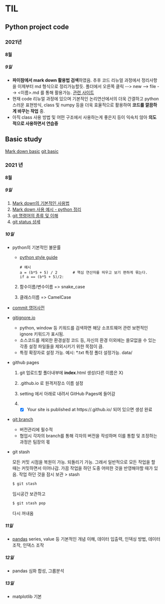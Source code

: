 # TIL

## Python project code

### 2021년

#### 8월

##### 9일

- **파이참에서 mark down 활용법 검색**하였음. 추후 코드 리뉴얼 과정에서 정리사항을 이제부터 md 형식으로 정리가능할듯. 
  폴더에서 오른쪽 클릭 --> new --> file --> <이름>.md 를 통해 활용가능.
  [관련 사이트](https://www.jetbrains.com/help/pycharm/markdown.html)
- 현재 code 리뉴얼 과정에 있으며 기본적인 논리연산에서의 더욱 간결하고 python 스러운 표현방식, class 및 numpy 등을 더욱 효율적으로 활용하여 **코드를 깔끔하게 바꾸는 작업** 중.  
- 아직 class 사용 방법 및 어떤 구조에서 사용하는게 좋은지 등이 익숙치 않아 **의도적으로 사용하면서 연습중**

## Basic study

[Mark down basic](mark_down_basic.md)
[git basic](git_basic.md)

### 2021 년

#### 8월

##### 9일

1. [Mark down의 기본적인 사용법](mark_down_basic.md)
2. [Mark down 사용 예시 - python 정리](mark_down_python.md)
3. [git 명령어의 종류 및 이해](git_basic.md)
4. [git status 상세](status.md)

##### 10일

- python의 기본적인 불문률

  - [python style guide](https://www.python.org/dev/peps/pep-0008/)

    ```
    # 예시
    a = (b*5 + 5) / 2   	# 핵심 연산자를 띄우고 보기 편하게 묶는다.
    if a == (b*5 + 5)/2:
    ```

  2. 함수이름/변수이름 => snake_case

  3. 클래스이름 => CamelCase

- [commit 영어사전](https://blog.ull.im/engineering/2019/03/10/logs-on-git.html)

- [gitignore.io](https://www.toptal.com/developers/gitignore)

  - python, window 등 키워드를 검색하면 해당 소프트웨어 관련 보편적인 ignore 키워드가 표시됨.
  - 소스코드를 제외한 환경설정 코드 등, 자신의 환경 이외에는 쓸모없을 수 있는 각종 설정 파일들을 제외시키기 위한 목점이 큼.
  - 특정 확장자로 설정 가능. 예시: *.txt
    특정 폴더 설정가능. data/

- github pages

  1. git 업로드할 폴더내부에 **index**.html 생성(다른 이름은 X)

  2. <username>.github.io 로 원격저장소 이름 설정

  3. setting 에서 아래로 내려서 GitHub Pages에 들어감
  4. - [x] Your site is published at https://<username>.github.io/ 되어 있으면 생성 완료

- [git branch](branch_basic)
  - 버전관리에 필수적
  - 협업시 각자의 branch를 통해 각자의 버전을 작성하며
    이를 통합 및 조정하는 과정은 팀장의 몫
    
  
- git stash

  모든 커밋 시점을 복원이 가능. 되돌리기 가능.
  그래서 일반적으로 모든 작업을 할 때는 커밋하면서 이어나감.
  가끔 작업을 하던 도중 어떠한 것을 반영해야할 때가 있음.
  작업 하던 것을 잠시 보관 > stash

  ```bash
  $ git stash
  ```

  임시공간 보관하고

  ```bash
  $ git stash pop
  ```

  다시 꺼내옴

##### 11일

- [pandas](pandas_basic.md)
  series, value 등 기본적인 개념 이해, 데이터 입출력, 인덱싱 방법, 데이터 조작, 인덱스 조작

##### 12일

- pandas 심화
  합성, 그룹분석

##### 13일

- matplotlib 기본
